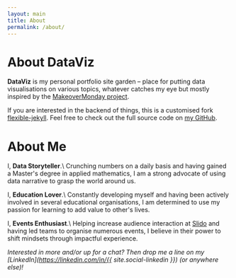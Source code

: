```yaml
---
layout: main
title: About
permalink: /about/
---
```


# About DataViz
**DataViz** is my personal portfolio site garden – place for putting data visualisations on various topics, whatever catches my eye but mostly inspired by the [MakeoverMonday project](https://www.makeovermonday.co.uk/).

If you are interested in the backend of things, this is a customised fork [flexible-jekyll](https://github.com/artemsheludko/flexible-jekyll). Feel free to check out the full source code on [my GitHub](https://github.com/one-data-cookie/some-vizes).

# About Me
I, **Data Storyteller**.\\
Crunching numbers on a daily basis and having gained a Master's degree in applied mathematics, I am a strong advocate of using data narrative to grasp the world around us.

I, **Education Lover**.\\
Constantly developing myself and having been actively involved in several educational organisations, I am determined to use my passion for learning to add value to other's lives.

I, **Events Enthusiast**.\\
Helping increase audience interaction at [Slido](https://www.slido.com/) and having led teams to organise numerous events, I believe in their power to shift mindsets through impactful experience.

*Interested in more and/or up for a chat? Then drop me a line on my [LinkedIn](https://linkedin.com/in/{{ site.social-linkedin }}) (or anywhere else)!*